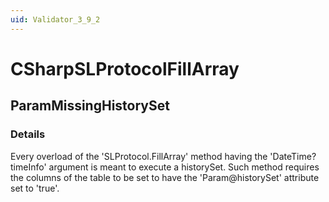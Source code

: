 ```yaml
---
uid: Validator_3_9_2
---
```


# CSharpSLProtocolFillArray

## ParamMissingHistorySet

<!-- Description, Properties, ... sections are auto-generated. -->
<!-- REPLACE ME AUTO-GENERATION -->

### Details

Every overload of the 'SLProtocol.FillArray' method having the 'DateTime? timeInfo' argument is meant to execute a historySet.
Such method requires the columns of the table to be set to have the 'Param@historySet' attribute set to 'true'.

<!-- Uncomment to add example code -->
<!--### Example code-->
